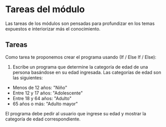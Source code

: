 # Tareas del módulo

Las tareas de los módulos son pensadas para profundizar en los temas expuestos e interiorizar más el conocimiento. 

## Tareas

Como tarea te proponemos crear el programa usando (If / Else If / Else):

1. Escribe un programa que determine la categoría de edad de una persona basándose en su edad ingresada. Las categorías de edad son las siguientes:

- Menos de 12 años: "Niño"
- Entre 12 y 17 años: "Adolescente"
- Entre 18 y 64 años: "Adulto"
- 65 años o más: "Adulto mayor"

El programa debe pedir al usuario que ingrese su edad y mostrar la categoría de edad correspondiente.
